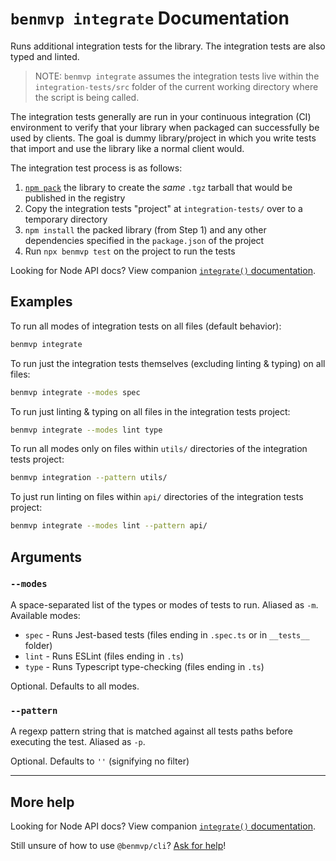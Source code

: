 # `benmvp integrate` Documentation

Runs additional integration tests for the library. The integration tests are also typed and linted.

> NOTE: `benmvp integrate` assumes the integration tests live within the `integration-tests/src` folder of the current working directory where the script is being called.

The integration tests generally are run in your continuous integration (CI) environment to verify that your library when packaged can successfully be used by clients. The goal is dummy library/project in which you write tests that import and use the library like a normal client would.

The integration test process is as follows:

1. [`npm pack`](https://docs.npmjs.com/cli/pack.html) the library to create the _same_ `.tgz` tarball that would be published in the registry
1. Copy the integration tests "project" at `integration-tests/` over to a temporary directory
1. `npm install` the packed library (from Step 1) and any other dependencies specified in the `package.json` of the project
1. Run `npx benmvp test` on the project to run the tests

Looking for Node API docs? View companion [`integrate()` documentation](../api/integrate.md).

## Examples

To run all modes of integration tests on all files (default behavior):

```sh
benmvp integrate
```

To run just the integration tests themselves (excluding linting & typing) on all files:

```sh
benmvp integrate --modes spec
```

To run just linting & typing on all files in the integration tests project:

```sh
benmvp integrate --modes lint type
```

To run all modes only on files within `utils/` directories of the integration tests project:

```sh
benmvp integration --pattern utils/
```

To just run linting on files within `api/` directories of the integration tests project:

```sh
benmvp integrate --modes lint --pattern api/
```

## Arguments

### `--modes`

A space-separated list of the types or modes of tests to run. Aliased as `-m`. Available modes:

- `spec` - Runs Jest-based tests (files ending in `.spec.ts` or in `__tests__` folder)
- `lint` - Runs ESLint (files ending in `.ts`)
- `type` - Runs Typescript type-checking (files ending in `.ts`)

Optional. Defaults to all modes.

### `--pattern`

A regexp pattern string that is matched against all tests paths before executing the test. Aliased as `-p`.

Optional. Defaults to `''` (signifying no filter)

---

## More help

Looking for Node API docs? View companion [`integrate()` documentation](../api/integrate.md).

Still unsure of how to use `@benmvp/cli`? [Ask for help](https://github.com/benmvp/benmvp-cli/issues)!
